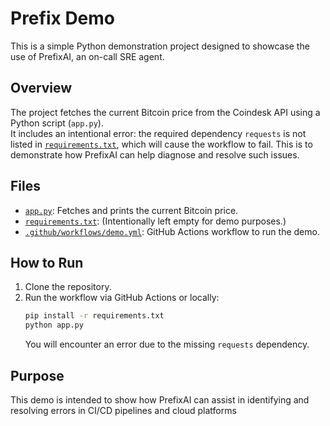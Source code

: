 # Prefix Demo

This is a simple Python demonstration project designed to showcase the use of PrefixAI, an on-call SRE agent.

## Overview

The project fetches the current Bitcoin price from the Coindesk API using a Python script (`app.py`).  
It includes an intentional error: the required dependency `requests` is not listed in [`requirements.txt`](requirements.txt), which will cause the workflow to fail. This is to demonstrate how PrefixAI can help diagnose and resolve such issues.

## Files

- [`app.py`](app.py): Fetches and prints the current Bitcoin price.
- [`requirements.txt`](requirements.txt): (Intentionally left empty for demo purposes.)
- [`.github/workflows/demo.yml`](.github/workflows/demo.yml): GitHub Actions workflow to run the demo.

## How to Run

1. Clone the repository.
2. Run the workflow via GitHub Actions or locally:
   ```sh
   pip install -r requirements.txt
   python app.py
   ```
   You will encounter an error due to the missing `requests` dependency.

## Purpose

This demo is intended to show how PrefixAI can assist in identifying and resolving errors in CI/CD pipelines and cloud platforms